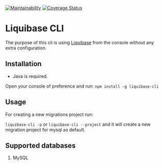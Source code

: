 [![Maintainability](https://api.codeclimate.com/v1/badges/ec4a86b2331037ba2d96/maintainability)](https://codeclimate.com/github/JPBlancoDB/liquibase-cli/maintainability) [![Coverage Status](https://coveralls.io/repos/github/JPBlancoDB/liquibase-cli/badge.svg?branch=master)](https://coveralls.io/github/JPBlancoDB/liquibase-cli?branch=master)

# Liquibase CLI

The purpose of this cli is using [Liquibase](http://www.liquibase.org/) from the console without any extra configuration.

## Installation

- Java is required.

Open your console of preference and run: `npm install -g liquibase-cli`

## Usage

For creating a new migrations project run:

`liquibase-cli -p` or `liquibase-cli --project` and it will create a new migration project for mysql as default.

## Supported databases

1. MySQL
